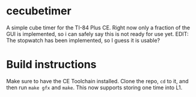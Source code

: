 # cecubetimer
A simple cube timer for the TI-84 Plus CE. Right now only a fraction of the GUI is implemented, so i can safely say this is not ready for use yet. 
EDIT: The stopwatch has been implemented, so I guess it is usable?
# Build instructions
Make sure to have the CE Toolchain installed. Clone the repo, `cd` to it, and then run `make gfx` and `make`.
This now supports storing one time into L1. 
